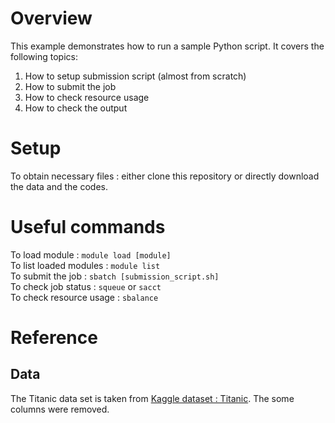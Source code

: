 # Overview
This example demonstrates how to run a sample Python script. It covers the following topics:
   1. How to setup submission script (almost from scratch)
   2. How to submit the job
   3. How to check resource usage
   4. How to check the output
   
# Setup 
To obtain necessary files : either clone this repository or directly download the data and the codes.

# Useful commands
To load module : `module load [module]`  
To list loaded modules : `module list`  
To submit the job : `sbatch [submission_script.sh]`  
To check job status : `squeue` or `sacct`  
To check resource usage : `sbalance`  


# Reference
## Data
The Titanic data set is taken from [Kaggle dataset : Titanic](https://www.kaggle.com/heptapod/titanic). The some columns were removed. 
